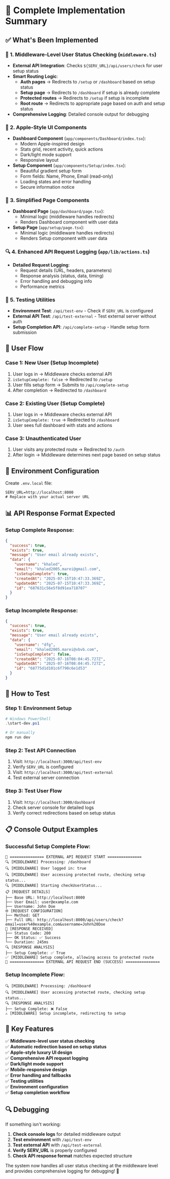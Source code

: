 # 🚀 Complete Implementation Summary

## ✅ **What's Been Implemented**

### 🔧 **1. Middleware-Level User Status Checking** (`middleware.ts`)
- **External API Integration**: Checks `${SERV_URL}/api/users/check` for user setup status
- **Smart Routing Logic**:
  - **Auth pages** → Redirects to `/setup` or `/dashboard` based on setup status
  - **Setup page** → Redirects to `/dashboard` if setup is already complete
  - **Protected routes** → Redirects to `/setup` if setup is incomplete
  - **Root route** → Redirects to appropriate page based on auth and setup status
- **Comprehensive Logging**: Detailed console output for debugging

### 🎨 **2. Apple-Style UI Components**
- **Dashboard Component** (`app/components/Dashboard/index.tsx`):
  - Modern Apple-inspired design
  - Stats grid, recent activity, quick actions
  - Dark/light mode support
  - Responsive layout
- **Setup Component** (`app/components/Setup/index.tsx`):
  - Beautiful gradient setup form
  - Form fields: Name, Phone, Email (read-only)
  - Loading states and error handling
  - Secure information notice

### 📄 **3. Simplified Page Components**
- **Dashboard Page** (`app/dashboard/page.tsx`):
  - Minimal logic (middleware handles redirects)
  - Renders Dashboard component with user data
- **Setup Page** (`app/setup/page.tsx`):
  - Minimal logic (middleware handles redirects)
  - Renders Setup component with user data

### 🔍 **4. Enhanced API Request Logging** (`app/lib/actions.ts`)
- **Detailed Request Logging**:
  - Request details (URL, headers, parameters)
  - Response analysis (status, data, timing)
  - Error handling and debugging info
  - Performance metrics

### 🧪 **5. Testing Utilities**
- **Environment Test**: `/api/test-env` - Check if `SERV_URL` is configured
- **External API Test**: `/api/test-external` - Test external server without auth
- **Setup Completion API**: `/api/complete-setup` - Handle setup form submission

## 🔄 **User Flow**

### **Case 1: New User (Setup Incomplete)**
1. User logs in → Middleware checks external API
2. `isSetupComplete: false` → Redirected to `/setup`
3. User fills setup form → Submits to `/api/complete-setup`
4. After completion → Redirected to `/dashboard`

### **Case 2: Existing User (Setup Complete)**
1. User logs in → Middleware checks external API
2. `isSetupComplete: true` → Redirected to `/dashboard`
3. User sees full dashboard with stats and actions

### **Case 3: Unauthenticated User**
1. User visits any protected route → Redirected to `/auth`
2. After login → Middleware determines next page based on setup status

## 🔧 **Environment Configuration**

Create `.env.local` file:
```env
SERV_URL=http://localhost:8000
# Replace with your actual server URL
```

## 📊 **API Response Format Expected**

### **Setup Complete Response:**
```json
{
  "success": true,
  "exists": true,
  "message": "User email already exists",
  "data": {
    "username": "khaled",
    "email": "khaled2005.marei@gmail.com",
    "isSetupComplete": true,
    "createdAt": "2025-07-15T10:47:33.369Z",
    "updatedAt": "2025-07-15T10:47:33.369Z",
    "id": "687631c56e5f8d91ea718707"
  }
}
```

### **Setup Incomplete Response:**
```json
{
  "success": true,
  "exists": true,
  "message": "User email already exists",
  "data": {
    "username": "dfg",
    "email": "khaled2005.marei@vbvb.com",
    "isSetupComplete": false,
    "createdAt": "2025-07-16T08:04:45.727Z",
    "updatedAt": "2025-07-16T08:04:45.727Z",
    "id": "68775d1d101c6f790c6e1d53"
  }
}
```

## 🚀 **How to Test**

### **Step 1: Environment Setup**
```powershell
# Windows PowerShell
.\start-dev.ps1

# Or manually
npm run dev
```

### **Step 2: Test API Connection**
1. Visit: `http://localhost:3000/api/test-env`
2. Verify `SERV_URL` is configured
3. Visit: `http://localhost:3000/api/test-external`
4. Test external server connection

### **Step 3: Test User Flow**
1. Visit: `http://localhost:3000/dashboard`
2. Check server console for detailed logs
3. Verify correct redirections based on setup status

## 📋 **Console Output Examples**

### **Successful Setup Complete Flow:**
```
🚀 =============== EXTERNAL API REQUEST START ===============
🔍 [MIDDLEWARE] Processing: /dashboard
🔍 [MIDDLEWARE] User logged in: true
🔍 [MIDDLEWARE] User accessing protected route, checking setup status...
🔍 [MIDDLEWARE] Starting checkUserStatus...
📋 [REQUEST DETAILS]
├── Base URL: http://localhost:8000
├── User Email: user@example.com
├── Username: John Doe
🌐 [REQUEST CONFIGURATION]
├── Method: GET
├── Full URL: http://localhost:8000/api/users/check?email=user%40example.com&username=John%20Doe
📨 [RESPONSE RECEIVED]
├── Status Code: 200
├── OK Status: ✅ Success
└── Duration: 245ms
🔍 [RESPONSE ANALYSIS]
├── Setup Complete: ✅ True
✅ [MIDDLEWARE] Setup complete, allowing access to protected route
🚀 =============== EXTERNAL API REQUEST END (SUCCESS) ===============
```

### **Setup Incomplete Flow:**
```
🔍 [MIDDLEWARE] Processing: /dashboard
🔍 [MIDDLEWARE] User accessing protected route, checking setup status...
🔍 [RESPONSE ANALYSIS]
├── Setup Complete: ❌ False
⚠️ [MIDDLEWARE] Setup incomplete, redirecting to setup
```

## 🎯 **Key Features**

✅ **Middleware-level user status checking**  
✅ **Automatic redirection based on setup status**  
✅ **Apple-style luxury UI design**  
✅ **Comprehensive API request logging**  
✅ **Dark/light mode support**  
✅ **Mobile-responsive design**  
✅ **Error handling and fallbacks**  
✅ **Testing utilities**  
✅ **Environment configuration**  
✅ **Setup completion workflow**  

## 🔍 **Debugging**

If something isn't working:
1. **Check console logs** for detailed middleware output
2. **Test environment** with `/api/test-env`
3. **Test external API** with `/api/test-external`
4. **Verify SERV_URL** is properly configured
5. **Check API response format** matches expected structure

The system now handles all user status checking at the middleware level and provides comprehensive logging for debugging! 🎉 